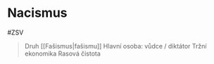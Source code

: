 # Nacismus

#ZSV

> Druh [[Fašismus|fašismu]]
> Hlavní osoba: vůdce / diktátor
> Tržní ekonomika
> Rasová čistota